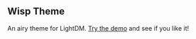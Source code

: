 ## Wisp Theme

An airy theme for LightDM. [Try the demo](http://nejsan.github.io/lightdm-webkit-theme-wisp/) and see if you like it!
